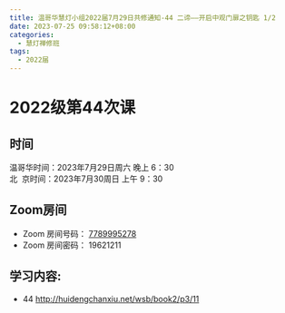 ```yaml
---
title: 温哥华慧灯小组2022届7月29日共修通知-44 二谛——开启中观门扉之钥匙 1/2
date: 2023-07-25 09:58:12+08:00
categories:
  - 慧灯禅修班
tags:
  - 2022届
---
```

# 2022级第44次课

## 时间

温哥华时间：2023年7月29日周六 晚上 6：30\
北  京时间：2023年7月30周日 上午 9：30

## Zoom房间

* Zoom 房间号码： [7789995278](https://us02web.zoom.us/j/7789995278?pwd=VjZmbWJFY2k2K0E5RVB2cTNIQmhqUT09)
* Zoom 房间密码： 19621211

## 学习内容:

* 44 [](https://huidengchanxiu.net/docs/book2/10_2)[](https://huidengchanxiu.net/docs/book2/11)<http://huidengchanxiu.net/wsb/book2/p3/11>